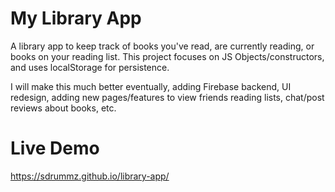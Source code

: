 # My Library App

A library app to keep track of books you've read, are currently reading, or books on your reading list. This project focuses on JS Objects/constructors, and uses localStorage for persistence.

I will make this much better eventually, adding Firebase backend, UI redesign, adding new pages/features to view friends reading lists, chat/post reviews about books, etc.

# Live Demo

https://sdrummz.github.io/library-app/
